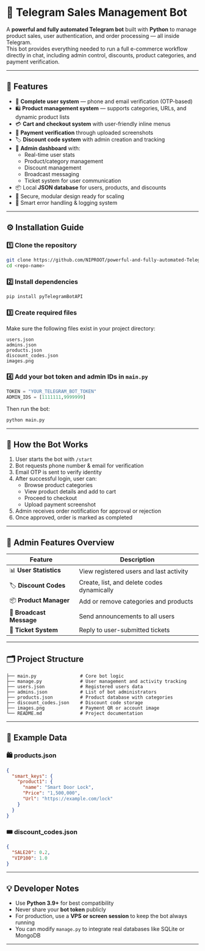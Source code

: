 # 🤖 Telegram Sales Management Bot  

A **powerful and fully automated Telegram bot** built with **Python** to manage product sales, user authentication, and order processing — all inside Telegram.  
This bot provides everything needed to run a full e-commerce workflow directly in chat, including admin control, discounts, product categories, and payment verification.

---

## 🚀 Features

- 💬 **Complete user system** — phone and email verification (OTP-based)  
- 🛍️ **Product management system** — supports categories, URLs, and dynamic product lists  
- 💳 **Cart and checkout system** with user-friendly inline menus  
- 📸 **Payment verification** through uploaded screenshots  
- 🏷️ **Discount code system** with admin creation and tracking  
- 👑 **Admin dashboard** with:  
  - Real-time user stats  
  - Product/category management  
  - Discount management  
  - Broadcast messaging  
  - Ticket system for user communication  
- 📦 Local **JSON database** for users, products, and discounts  
- 🔐 Secure, modular design ready for scaling  
- 🧠 Smart error handling & logging system

---

## ⚙️ Installation Guide

### 1️⃣ Clone the repository
```bash
git clone https://github.com/NIPROOT/powerful-and-fully-automated-Telegram-bot.git
cd <repo-name>
```

### 2️⃣ Install dependencies
```bash
pip install pyTelegramBotAPI
```

### 3️⃣ Create required files
Make sure the following files exist in your project directory:

```
users.json
admins.json
products.json
discount_codes.json
images.png
```

### 4️⃣ Add your bot token and admin IDs in `main.py`

```python
TOKEN = "YOUR_TELEGRAM_BOT_TOKEN"
ADMIN_IDS = [1111111,9999999]
```

Then run the bot:

```bash
python main.py
```

---

## 🛒 How the Bot Works

1. User starts the bot with `/start`  
2. Bot requests phone number & email for verification  
3. Email OTP is sent to verify identity  
4. After successful login, user can:
   - Browse product categories  
   - View product details and add to cart  
   - Proceed to checkout  
   - Upload payment screenshot  
5. Admin receives order notification for approval or rejection  
6. Once approved, order is marked as completed  

---

## 🧩 Admin Features Overview

| Feature | Description |
|----------|-------------|
| 📊 **User Statistics** | View registered users and last activity |
| 🏷️ **Discount Codes** | Create, list, and delete codes dynamically |
| 📦 **Product Manager** | Add or remove categories and products |
| 📢 **Broadcast Message** | Send announcements to all users |
| 💬 **Ticket System** | Reply to user-submitted tickets |

---

## 🗂️ Project Structure

```
├── main.py                # Core bot logic
├── manage.py              # User management and activity tracking
├── users.json             # Registered users data
├── admins.json            # List of bot administrators
├── products.json          # Product database with categories
├── discount_codes.json    # Discount code storage
├── images.png             # Payment QR or account image
└── README.md              # Project documentation
```

---

## 🧠 Example Data

### 🛍 products.json
```json
{
  "smart_keys": {
    "product1": {
      "name": "Smart Door Lock",
      "Price": "1,500,000",
      "Url": "https://example.com/lock"
    }
  }
}
```

### 🎟 discount_codes.json
```json
{
  "SALE20": 0.2,
  "VIP100": 1.0
}
```

---

## 💡 Developer Notes

- Use **Python 3.9+** for best compatibility  
- Never share your **bot token** publicly  
- For production, use a **VPS or screen session** to keep the bot always running  
- You can modify `manage.py` to integrate real databases like SQLite or MongoDB

---
